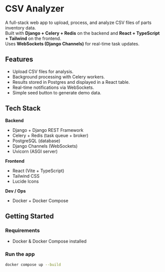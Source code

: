 # CSV Analyzer

A full-stack web app to upload, process, and analyze CSV files of parts inventory data.  
Built with **Django + Celery + Redis** on the backend and **React + TypeScript + Tailwind** on the frontend.  
Uses **WebSockets (Django Channels)** for real-time task updates.


## Features
- Upload CSV files for analysis.
- Background processing with Celery workers.
- Results stored in Postgres and displayed in a React table.
- Real-time notifications via WebSockets.
- Simple seed button to generate demo data.


## Tech Stack
**Backend**
- Django + Django REST Framework
- Celery + Redis (task queue + broker)
- PostgreSQL (database)
- Django Channels (WebSockets)
- Uvicorn (ASGI server)

**Frontend**
- React (Vite + TypeScript)
- Tailwind CSS
- Lucide Icons

**Dev / Ops**
- Docker + Docker Compose

## Getting Started

### Requirements
- Docker & Docker Compose installed

### Run the app
```bash
docker compose up --build
```
